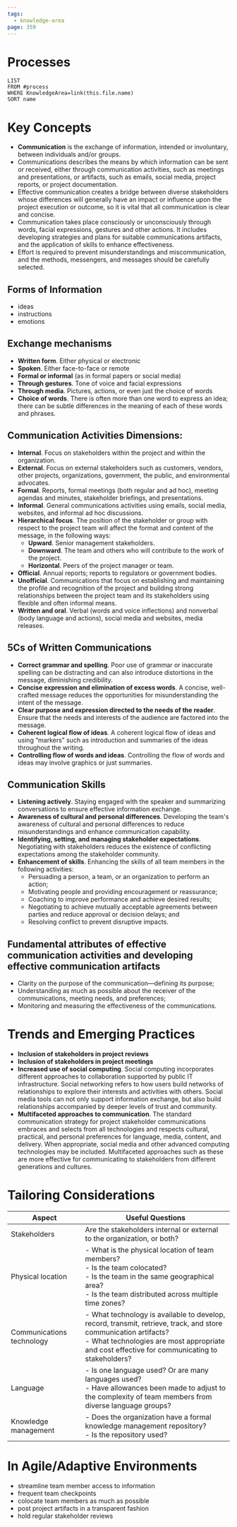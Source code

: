 ```yaml
---
tags:
  - knowledge-area
page: 359
---
```

# Processes
```dataview
LIST
FROM #process 
WHERE KnowledgeArea=link(this.file.name)
SORT name
```
# Key Concepts
- **Communication** is the exchange of information, intended or involuntary, between individuals and/or groups.
- Communications describes the means by which information can be sent or received, either through communication activities, such as meetings and presentations, or artifacts, such as emails, social media, project reports, or project documentation.
- Effective communication creates a bridge between diverse stakeholders whose differences will generally have an impact or influence upon the project execution or outcome, so it is vital that all communication is clear and concise.
- Communication takes place consciously or unconsciously through words, facial expressions, gestures and other actions. It includes developing strategies and plans for suitable communications artifacts, and the application of skills to enhance effectiveness.
- Effort is required to prevent misunderstandings and miscommunication, and the methods, messengers, and messages should be carefully selected.
## Forms of Information
- ideas
- instructions
- emotions
## Exchange mechanisms
- **Written form**. Either physical or electronic
- **Spoken**. Either face-to-face or remote
- **Formal or informal** (as in formal papers or social media)
- **Through gestures**. Tone of voice and facial expressions
- **Through media**. Pictures, actions, or even just the choice of words
- **Choice of words**. There is often more than one word to express an idea; there can be subtle differences in the meaning of each of these words and phrases.
## Communication Activities Dimensions:
- **Internal**. Focus on stakeholders within the project and within the organization.
- **External**. Focus on external stakeholders such as customers, vendors, other projects, organizations, government, the public, and environmental advocates.
- **Formal**. Reports, formal meetings (both regular and ad hoc), meeting agendas and minutes, stakeholder briefings, and presentations.
- **Informal**. General communications activities using emails, social media, websites, and informal ad hoc discussions.
- **Hierarchical focus**. The position of the stakeholder or group with respect to the project team will affect the format and content of the message, in the following ways:
	- **Upward**. Senior management stakeholders.  
	- **Downward**. The team and others who will contribute to the work of the project.  
	- **Horizontal**. Peers of the project manager or team.
- **Official**. Annual reports; reports to regulators or government bodies.
- **Unofficial**. Communications that focus on establishing and maintaining the profile and recognition of the project and building strong relationships between the project team and its stakeholders using flexible and often informal means.
- **Written and oral**. Verbal (words and voice inflections) and nonverbal (body language and actions), social media and websites, media releases.
## 5Cs of Written Communications
- **Correct grammar and spelling**. Poor use of grammar or inaccurate spelling can be distracting and can also introduce distortions in the message, diminishing credibility.
- **Concise expression and elimination of excess words**. A concise, well- crafted message reduces the opportunities for misunderstanding the intent of the message.
- **Clear purpose and expression directed to the needs of the reader**. Ensure that the needs and interests of the audience are factored into the message.
- **Coherent logical flow of ideas**. A coherent logical flow of ideas and using “markers” such as introduction and summaries of the ideas throughout the writing.
- **Controlling flow of words and ideas**. Controlling the flow of words and ideas may involve graphics or just summaries.
## Communication Skills
- **Listening actively**. Staying engaged with the speaker and summarizing conversations to ensure effective information exchange.
- **Awareness of cultural and personal differences**. Developing the team's awareness of cultural and personal differences to reduce misunderstandings and enhance communication capability.
- **Identifying, setting, and managing stakeholder expectations**. Negotiating with stakeholders reduces the existence of conflicting expectations among the stakeholder community.
- **Enhancement of skills**. Enhancing the skills of all team members in the following activities:
	- Persuading a person, a team, or an organization to perform an action;
	- Motivating people and providing encouragement or reassurance;
	- Coaching to improve performance and achieve desired results;
	- Negotiating to achieve mutually acceptable agreements between parties and reduce approval or decision delays; and
	- Resolving conflict to prevent disruptive impacts.
## Fundamental attributes of effective communication activities and developing effective communication artifacts
- Clarity on the purpose of the communication—defining its purpose;
- Understanding as much as possible about the receiver of the communications, meeting needs, and preferences;
- Monitoring and measuring the effectiveness of the communications.

# Trends and Emerging Practices
- **Inclusion of stakeholders in project reviews**
- **Inclusion of stakeholders in project meetings**
- **Increased use of social computing**. Social computing incorporates different approaches to collaboration supported by public IT infrastructure. Social networking refers to how users build networks of relationships to explore their interests and activities with others. Social media tools can not only support information exchange, but also build relationships accompanied by deeper levels of trust and community.
- **Multifaceted approaches to communication**. The standard communication strategy for project stakeholder communications embraces and selects from all technologies and respects cultural, practical, and personal preferences for language, media, content, and delivery. When appropriate, social media and other advanced computing technologies may be included. Multifaceted approaches such as these are more effective for communicating to stakeholders from different generations and cultures.
# Tailoring Considerations
| Aspect | Useful Questions |
| ---- | ---- |
| Stakeholders | Are the stakeholders internal or external to the organization, or both? |
| Physical location | - What is the physical location of team members?<br>- Is the team colocated?<br>- Is the team in the same geographical area?<br>- Is the team distributed across multiple time zones? |
| Communications technology | - What technology is available to develop, record, transmit, retrieve, track, and store communication artifacts?<br>- What technologies are most appropriate and cost effective for communicating to stakeholders? |
| Language | - Is one language used? Or are many languages used?<br>- Have allowances been made to adjust to the complexity of team members from diverse language groups? |
| Knowledge management | - Does the organization have a formal knowledge management repository?<br>- Is the repository used? |

# In Agile/Adaptive Environments
- streamline team member access to information
- frequent team checkpoints
- colocate team members as much as possible
- post project artifacts in a transparent fashion
- hold regular stakeholder reviews